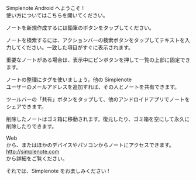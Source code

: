 Simplenote Android へようこそ !  
使い方についてはこちらを開いてください。  

ノートを新規作成するには鉛筆のボタンをタップしてください。

ノートを検索するには、アクションバーの検索ボタンをタップしてテキストを入力してください。一致した項目がすぐに表示されます。

重要なノートがある場合は、表示中にピンボタンを押して一覧の上部に固定できます。

ノートの整理にタグを使いましょう。他の Simplenote  
ユーザーのメールアドレスを追加すれば、その人とノートを共有できます。  

ツールバーの「共有」ボタンをタップして、他のアンドロイドアプリでノートをシェアできます。

削除したノートはゴミ箱に移動されます。復元したり、ゴミ箱を空にして永久に削除したりできます。

Web  
から、またはほかのデバイスやパソコンからノートにアクセスできます。http://simplenote.com  
から詳細をご覧ください。  

それでは、Simplenote をお楽しみください !